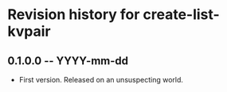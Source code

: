# Revision history for create-list-kvpair

## 0.1.0.0 -- YYYY-mm-dd

* First version. Released on an unsuspecting world.
